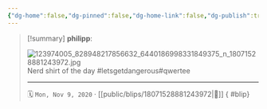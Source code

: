 ```yaml
---
{"dg-home":false,"dg-pinned":false,"dg-home-link":false,"dg-publish":true,"tags":["dgblip"],"disabled rules":["yaml-title","yaml-title-alias","file-name-heading"],"title":"philipp on instagram @ 2020-11-09","created-date":"2020-11-09T07:42:00","updated-date":"2025-05-02T17:43:08","dg-path":"blips/18071528881243972.md","permalink":"/blips/18071528881243972/","dgPassFrontmatter":true}
---
```


> [!summary] **philipp**:
>
> ![123974005_828948217856632_6440186998331849375_n_18071528881243972.jpg](/img/user/attachments/123974005_828948217856632_6440186998331849375_n_18071528881243972.jpg)
> Nerd shirt of the day #letsgetdangerous#qwertee
> - - -
>
> 🗓️ `Mon, Nov 9, 2020` · [[public/blips/18071528881243972\|🔗]]
{ #blip}

